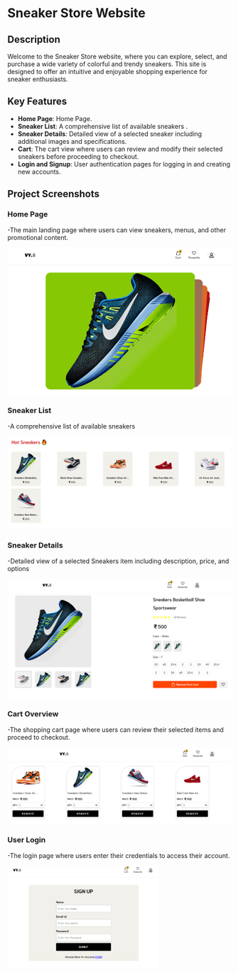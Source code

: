 # **Sneaker Store Website**

## Description

Welcome to the Sneaker Store website, where you can explore, select, and purchase a wide variety of colorful and trendy sneakers. This site is designed to offer an intuitive and enjoyable shopping experience for sneaker enthusiasts.

## Key Features

- **Home Page**: Home Page.
- **Sneaker List**: A comprehensive list of available sneakers .
- **Sneaker Details**: Detailed view of a selected sneaker including additional images and specifications.
- **Cart**: The cart view where users can review and modify their selected sneakers before proceeding to checkout.
- **Login and Signup**: User authentication pages for logging in and creating new accounts.


## Project Screenshots

### **Home Page**

-The main landing page where users can view sneakers, menus, and other promotional content.<br>

<img src="./readme images/sneakers1.PNG" width="600" height="auto" />

### **Sneaker List**

-A comprehensive list of available sneakers<br>

<img src="./readme images/sneakers2.PNG" width="600" height="auto" />

### **Sneaker Details**

-Detailed view of a selected Sneakers item including description, price, and options <br>

<img src="./readme images/sneakers3.PNG" width="600" height="auto" />

### **Cart Overview**

-The shopping cart page where users can review their selected items and proceed to checkout.<br>

<img src="./readme images//sneakers4.PNG" width="600" height="auto" />

### **User Login**

-The login page where users enter their credentials to access their account.<br>

<img src="./readme images/sneakers5.PNG" width="340" height="auto" />
